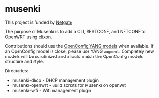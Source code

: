 # musenki

This project is funded by [Netgate](https://netgate/com)

The purpose of Musenki is to add a CLI, RESTCONF, and NETCONF to OpenWRT using
[clixon](https://github.com/clicon/clixon). 

Contributions should use the
[OpenConfig YANG models](https://www.openconfig.net/projects/models/) when available.
If an OpenConfig model is close, please use YANG `augment`. Completely new models will
be scrutinized and should match the OpenConfig models structure and style.

Directories:
- musenki-dhcp - DHCP management plugin
- musenki-openwrt - Build scripts for Musenki on openwrt
- musenki-wifi - Wifi management plugin

